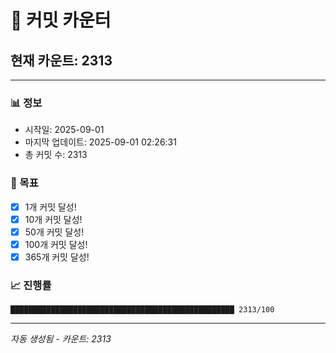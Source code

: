 # 🔢 커밋 카운터

## 현재 카운트: 2313

---

### 📊 정보
- 시작일: 2025-09-01
- 마지막 업데이트: 2025-09-01 02:26:31
- 총 커밋 수: 2313

### 🎯 목표
- [x] 1개 커밋 달성!
- [x] 10개 커밋 달성!
- [x] 50개 커밋 달성!
- [x] 100개 커밋 달성!
- [x] 365개 커밋 달성!

### 📈 진행률
```
██████████████████████████████████████████████████ 2313/100
```

---
*자동 생성됨 - 카운트: 2313*
